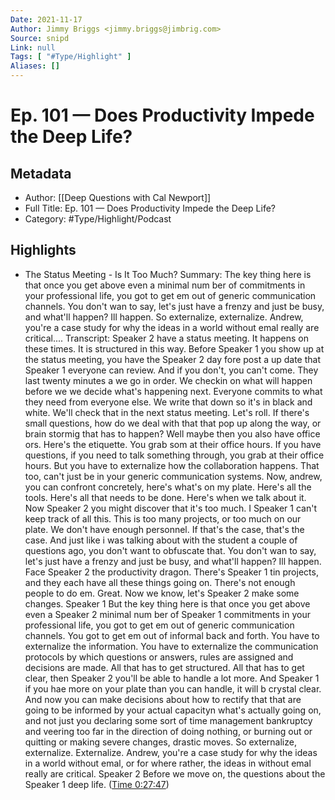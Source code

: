 ```yaml
---
Date: 2021-11-17
Author: Jimmy Briggs <jimmy.briggs@jimbrig.com>
Source: snipd
Link: null
Tags: [ "#Type/Highlight" ]
Aliases: []
---
```

# Ep. 101 —  Does Productivity Impede the Deep Life?

## Metadata
- Author: [[Deep Questions with Cal Newport]]
- Full Title: Ep. 101 —  Does Productivity Impede the Deep Life?
- Category: #Type/Highlight/Podcast

## Highlights
- The Status Meeting - Is It Too Much?
  Summary:
  The key thing here is that once you get above even a minimal num ber of commitments in your professional life, you got to get em out of generic communication channels. You don't wan to say, let's just have a frenzy and just be busy, and what'll happen? Ill happen. So externalize, externalize. Andrew, you're a case study for why the ideas in a world without emal really are critical....
  Transcript:
  Speaker 2
  have a status meeting. It happens on these times. It is structured in this way. Before
  Speaker 1
  you show up at the status meeting, you have the
  Speaker 2
  day fore post a up date that
  Speaker 1
  everyone can review. And if you don't, you can't come. They last twenty minutes a we go in order. We checkin on what will happen before we we decide what's happening next. Everyone commits to what they need from everyone else. We write that down so it's in black and white. We'll check that in the next status meeting. Let's roll. If there's small questions, how do we deal with that that pop up along the way, or brain stormig that has to happen? Well maybe then you also have office ors. Here's the etiquette. You grab som at their office hours. If you have questions, if you need to talk something through, you grab at their office hours. But you have to externalize how the collaboration happens. That too, can't just be in your generic communication systems. Now, andrew, you can confront concretely, here's what's on my plate. Here's all the tools. Here's all that needs to be done. Here's when we talk about it. Now
  Speaker 2
  you might discover that it's too much. I
  Speaker 1
  can't keep track of all this. This is too many projects, or too much on our plate. We don't have enough personnel. If that's the case, that's the case. And just like i was talking about with the student a couple of questions ago, you don't want to obfuscate that. You don't wan to say, let's just have a frenzy and just be busy, and what'll happen? Ill happen. Face
  Speaker 2
  the productivity dragon. There's
  Speaker 1
  tin projects, and they each have all these things going on. There's not enough people to do em. Great. Now we know, let's
  Speaker 2
  make some changes.
  Speaker 1
  But the key thing here is that once you get above even a
  Speaker 2
  minimal num ber of
  Speaker 1
  commitments in your professional life, you got to get em out of generic communication channels. You got to get em out of informal back and forth. You have to externalize the information. You have to externalize the communication protocols by which questions or answers, rules are assigned and decisions are made. All that has to get structured. All that has to get clear, then
  Speaker 2
  you'll be able to handle a lot more. And
  Speaker 1
  if you hae more on your plate than you can handle, it will b crystal clear. And now you can make decisions about how to rectify that that are going to be informed by your actual capacityn what's actually going on, and not just you declaring some sort of time management bankruptcy and veering too far in the direction of doing nothing, or burning out or quitting or making severe changes, drastic moves. So externalize, externalize. Externalize. Andrew, you're a case study for why the ideas in a world without emal, or for where rather, the ideas in without emal really are critical.
  Speaker 2
  Before we move on, the questions about the
  Speaker 1
  deep life. ([Time 0:27:47](https://share.snipd.com/snip/6165614f-7f91-4bb8-85a8-cd55401ff662))
